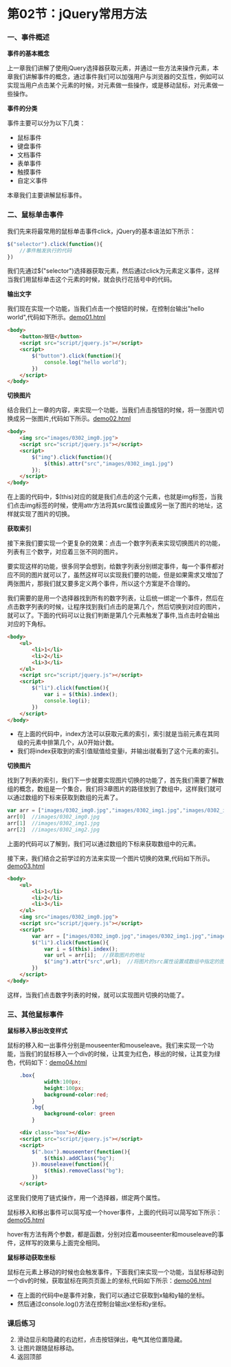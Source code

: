 # 第02节：jQuery常用方法

### 一、事件概述

**事件的基本概念**

上一章我们讲解了使用jQuery选择器获取元素，并通过一些方法来操作元素，本章我们讲解事件的概念，通过事件我们可以加强用户与浏览器的交互性，例如可以实现当用户点击某个元素的时候，对元素做一些操作，或是移动鼠标，对元素做一些操作。

**事件的分类**

事件主要可以分为以下几类：

* 鼠标事件
* 键盘事件
* 文档事件
* 表单事件
* 触摸事件
* 自定义事件

本章我们主要讲解鼠标事件。

### 二、鼠标单击事件

我们先来将最常用的鼠标单击事件click，jQuery的基本语法如下所示：

``` js
$("selector").click(function(){
    //事件触发执行的代码
})
```

我们先通过$("selector")选择器获取元素，然后通过click为元素定义事件，这样当我们用鼠标单击这个元素的时候，就会执行花括号中的代码。

**输出文字**

我们现在实现一个功能，当我们点击一个按钮的时候，在控制台输出"hello world",代码如下所示。[demo01.html](https://github.com/xiaozhoulee/xiaozhou-examples/blob/master/03-jQuery/%E7%AC%AC02%E8%8A%82%EF%BC%9A%E4%BA%8B%E4%BB%B6%E7%BB%91%E5%AE%9A/demo01.html)

``` html
<body>
	<button>按钮</button>
	<script src="script/jquery.js"></script>
	<script>
		$("button").click(function(){
			console.log("hello world");
		})
	</script>
</body>
```

**切换图片**

结合我们上一章的内容，来实现一个功能，当我们点击按钮的时候，将一张图片切换成另一张图片,代码如下所示。[demo02.html](https://github.com/xiaozhoulee/xiaozhou-examples/blob/master/03-jQuery/%E7%AC%AC02%E8%8A%82%EF%BC%9A%E4%BA%8B%E4%BB%B6%E7%BB%91%E5%AE%9A/demo02.html)

``` html
<body>
	<img src="images/0302_img0.jpg">
	<script src="script/jquery.js"></script>
	<script>
		$("img").click(function(){
			$(this).attr("src","images/0302_img1.jpg")
		});
	</script>
</body>
```

 在上面的代码中，$(this)对应的就是我们点击的这个元素，也就是img标签，当我们点击img标签的时候，使用attr方法将其src属性设置成另一张了图片的地址，这样就实现了图片的切换。

**获取索引**

接下来我们要实现一个更复杂的效果：点击一个数字列表来实现切换图片的功能，列表有三个数字，对应着三张不同的图片。

要实现这样的功能，很多同学会想到，给数字列表分别绑定事件，每一个事件都对应不同的图片就可以了，虽然这样可以实现我们要的功能，但是如果需求又增加了两张图片，那我们就又要多定义两个事件，所以这个方案是不合理的。

我们需要的是用一个选择器找到所有的数字列表，让后统一绑定一个事件，然后在点击数字列表的时候，让程序找到我们点击的是第几个，然后切换到对应的图片，就可以了。下面的代码可以让我们判断是第几个元素触发了事件,当点击时会输出对应的下角标。

``` html
<body>
    <ul>
        <li>1</li>
        <li>2</li>
        <li>3</li>
    </ul> 
    <script src="script/jquery.js"></script>
    <script>
        $("li").click(function(){
            var i = $(this).index();
            console.log(i);
        })
    </script>  
</body>
```

* 在上面的代码中，index方法可以获取元素的索引，索引就是当前元素在其同级的元素中排第几个，从0开始计数。
* 我们将index获取到的索引值赋值给变量i，并输出i就看到了这个元素的索引。

**切换图片**

找到了列表的索引，我们下一步就要实现图片切换的功能了，首先我们需要了解数组的概念，数组是一个集合，我们将3章图片的路径放到了数组中，这样我们就可以通过数组的下标来获取到数组的元素了。

``` js
var arr = ["images/0302_img0.jpg","images/0302_img1.jpg","images/0302_img2.jpg"];
arr[0]  //images/0302_img0.jpg
arr[1]  //images/0302_img1.jpg
arr[2]  //images/0302_img2.jpg
```

上面的代码可以了解到，我们可以通过数组的下标来获取数组中的元素。

接下来，我们结合之前学过的方法来实现一个图片切换的效果,代码如下所示。[demo03.html](https://github.com/xiaozhoulee/xiaozhou-examples/blob/master/03-jQuery/%E7%AC%AC02%E8%8A%82%EF%BC%9A%E4%BA%8B%E4%BB%B6%E7%BB%91%E5%AE%9A/demo03.html)

``` html
<body>
    <ul>
        <li>1</li>
        <li>2</li>
        <li>3</li>
    </ul> 
    <img src="images/0302_img0.jpg">
    <script src="script/jquery.js"></script>
    <script>
        var arr = ["images/0302_img0.jpg","images/0302_img1.jpg","images/0302_img2.jpg"];
        $("li").click(function(){
            var i = $(this).index();
            var url = arr[i];  //获取图片的地址
            $("img").attr("src",url);  //将图片的src属性设置成数组中指定的图片地址
        })
    </script>  
</body>
```

这样，当我们点击数字列表的时候，就可以实现图片切换的功能了。


### 三、其他鼠标事件


**鼠标移入移出改变样式**

鼠标的移入和一出事件分别是mouseenter和mouseleave。我们来实现一个功能，当我们的鼠标移入一个div的时候，让其变为红色，移出的时候，让其变为绿色，代码如下：[demo04.html](https://github.com/xiaozhoulee/xiaozhou-examples/blob/master/03-jQuery/%E7%AC%AC02%E8%8A%82%EF%BC%9A%E4%BA%8B%E4%BB%B6%E7%BB%91%E5%AE%9A/demo04.html)
```css
    .box{
            width:100px;
            height:100px;
            background-color:red;
        }
        .bg{
            background-color: green
        }
```
```html
    <div class="box"></div>
    <script src="script/jquery.js"></script>
    <script>
        $(".box").mouseenter(function(){
            $(this).addClass("bg");
        }).mouseleave(function(){
            $(this).removeClass("bg");
        })
    </script>  
```

这里我们使用了链式操作，用一个选择器，绑定两个属性。

鼠标移入和移出事件可以简写成一个hover事件，上面的代码可以简写如下所示：[demo05.html](https://github.com/xiaozhoulee/xiaozhou-examples/blob/master/03-jQuery/%E7%AC%AC02%E8%8A%82%EF%BC%9A%E4%BA%8B%E4%BB%B6%E7%BB%91%E5%AE%9A/demo05.html)



hover有方法有两个参数，都是函数，分别对应着mouseenter和mouseleave的事件，这样写的效果与上面完全相同。


**鼠标移动获取坐标**

鼠标在元素上移动的时候也会触发事件，下面我们来实现一个功能，当鼠标移动到一个div的时候，获取鼠标在网页页面上的坐标,代码如下所示：[demo06.html](https://github.com/xiaozhoulee/xiaozhou-examples/blob/master/03-jQuery/%E7%AC%AC02%E8%8A%82%EF%BC%9A%E4%BA%8B%E4%BB%B6%E7%BB%91%E5%AE%9A/demo06.html)

* 在上面的代码中e是事件对象，我们可以通过它获取到x轴和y轴的坐标。
* 然后通过console.log()方法在控制台输出x坐标和y坐标。


### 课后练习


2. 滑动显示和隐藏的右边栏，点击按钮弹出，电气其他位置隐藏。
3. 让图片跟随鼠标移动。
4. 返回顶部

